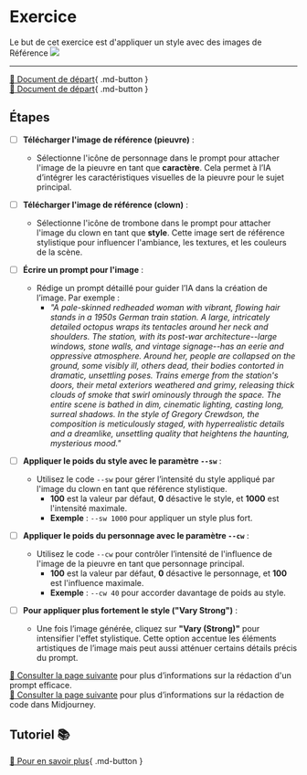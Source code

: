 <style>.md-footer{display:none;}</style>
# Exercice
Le but de cet exercice est d'appliquer un style avec des images de Référence 
<img src="../assets/image/04_rosie_pieuvre_02.png">
***

[📁 Document de départ](../assets/image/04_clown.png){ .md-button }   <br>
[📁 Document de départ](../assets/image/04_rosie_pieuvre.png){ .md-button }   <br>


## Étapes 

- [ ] **Télécharger l'image de référence (pieuvre)** :
   - Sélectionne l'icône de personnage dans le prompt pour attacher l'image de la pieuvre en tant que **caractère**. Cela permet à l’IA d’intégrer les caractéristiques visuelles de la pieuvre pour le sujet principal.

- [ ] **Télécharger l'image de référence (clown)** :
   - Sélectionne l'icône de trombone dans le prompt pour attacher l'image du clown en tant que **style**. Cette image sert de référence stylistique pour influencer l'ambiance, les textures, et les couleurs de la scène.

- [ ] **Écrire un prompt pour l'image** :
   - Rédige un prompt détaillé pour guider l’IA dans la création de l’image. Par exemple :
     - *"A pale-skinned redheaded woman with vibrant, flowing hair stands in a 1950s German train station. A large, intricately detailed octopus wraps its tentacles around her neck and shoulders. The station, with its post-war architecture--large windows, stone walls, and vintage signage--has an eerie and oppressive atmosphere. Around her, people are collapsed on the ground, some visibly ill, others dead, their bodies contorted in dramatic, unsettling poses. Trains emerge from the station's doors, their metal exteriors weathered and grimy, releasing thick clouds of smoke that swirl ominously through the space. The entire scene is bathed in dim, cinematic lighting, casting long, surreal shadows. In the style of Gregory Crewdson, the composition is meticulously staged, with hyperrealistic details and a dreamlike, unsettling quality that heightens the haunting, mysterious mood."*

- [ ] **Appliquer le poids du style avec le paramètre `--sw`** :
  - Utilisez le code `--sw` pour gérer l’intensité du style appliqué par l'image du clown en tant que référence stylistique.
    - **100** est la valeur par défaut, **0** désactive le style, et **1000** est l'intensité maximale.
    - **Exemple** : `--sw 1000` pour appliquer un style plus fort.

- [ ] **Appliquer le poids du personnage avec le paramètre `--cw`** :
  - Utilisez le code `--cw` pour contrôler l’intensité de l'influence de l'image de la pieuvre en tant que personnage principal.
    - **100** est la valeur par défaut, **0** désactive le personnage, et **100** est l'influence maximale.
    - **Exemple** : `--cw 40` pour accorder davantage de poids au style.

- [ ] **Pour appliquer plus fortement le style ("Vary Strong")** :
   - Une fois l’image générée, cliquez sur **"Vary (Strong)"** pour intensifier l'effet stylistique. Cette option accentue les éléments artistiques de l’image mais peut aussi atténuer certains détails précis du prompt.


[📖 Consulter la page suivante](../ai/prompt.md) pour plus d’informations sur la rédaction d'un prompt efficace.<br>
[📖 Consulter la page suivante](../ai/midjourney_code.md) pour plus d’informations sur la rédaction de code dans Midjourney. <br>



## Tutoriel 📚

[📖 Pour en savoir plus](https://cmontmorency365-my.sharepoint.com/:v:/g/personal/flpilote_cmontmorency_qc_ca/EV1gSzxV02dCnk8Zq_cDqoIBrhgU_jAXSPZF3OLHJnRIXQ?nav=eyJyZWZlcnJhbEluZm8iOnsicmVmZXJyYWxBcHAiOiJPbmVEcml2ZUZvckJ1c2luZXNzIiwicmVmZXJyYWxBcHBQbGF0Zm9ybSI6IldlYiIsInJlZmVycmFsTW9kZSI6InZpZXciLCJyZWZlcnJhbFZpZXciOiJNeUZpbGVzTGlua0NvcHkifX0&e=C9CAYc){ .md-button }   <br>

